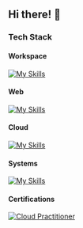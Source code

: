 ## Hi there! 👋

### Tech Stack
#### Workspace
[![My Skills](https://skillicons.dev/icons?i=arch,neovim,notion,bash,git&perline=6)](https://skillicons.dev)

#### Web
[![My Skills](https://skillicons.dev/icons?i=ts,react,nextjs,python,django,dotnet,go&perline=8)](https://skillicons.dev)

#### Cloud
[![My Skills](https://skillicons.dev/icons?i=aws,gcp,azure,docker,kubernetes,terraform&perline=8)](https://skillicons.dev)

#### Systems
[![My Skills](https://skillicons.dev/icons?i=c,rust&perline=8)](https://skillicons.dev)

#### Certifications
[![Cloud Practitioner](https://images.credly.com/size/110x110/images/00634f82-b07f-4bbd-a6bb-53de397fc3a6/image.png)](https://cp.certmetrics.com/amazon/en/public/verify/credential/5b73b63c900e4643881bf8e1d5621ae8)
<!--
**AleksaBajat/AleksaBajat** is a ✨ _special_ ✨ repository because its `README.md` (this file) appears on your GitHub profile.

Here are some ideas to get you started:

- 🔭 I’m currently working on ...
- 🌱 I’m currently learning ...
- 👯 I’m looking to collaborate on ...
- 🤔 I’m looking for help with ...
- 💬 Ask me about ...
- 📫 How to reach me: ...
- 😄 Pronouns: ...
- ⚡ Fun fact: ...
-->
